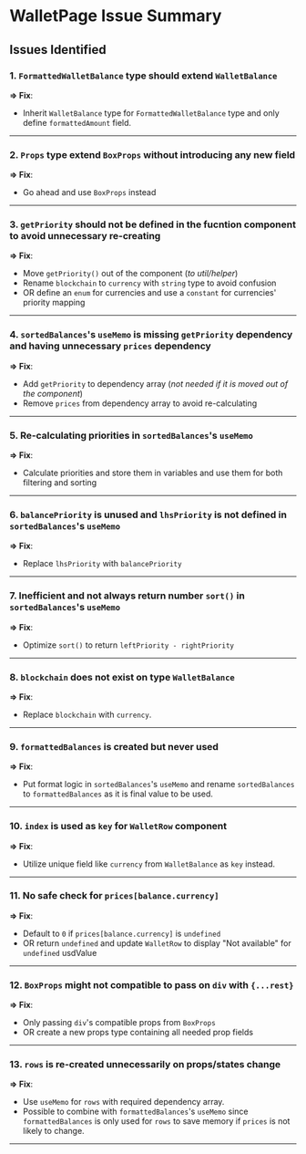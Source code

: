 # WalletPage Issue Summary

## Issues Identified

### 1. `FormattedWalletBalance` type should extend `WalletBalance`

**=> Fix**:

- Inherit `WalletBalance` type for `FormattedWalletBalance` type and only define `formattedAmount` field.

---

### 2. `Props` type extend `BoxProps` without introducing any new field

**=> Fix**:

- Go ahead and use `BoxProps` instead

---

### 3. `getPriority` should not be defined in the fucntion component to avoid unnecessary re-creating

**=> Fix**:

- Move `getPriority()` out of the component (_to util/helper_)
- Rename `blockchain` to `currency` with `string` type to avoid confusion
- OR define an `enum` for currencies and use a `constant` for currencies' priority mapping

---

### 4. `sortedBalances`'s `useMemo` is missing `getPriority` dependency and having unnecessary `prices` dependency

**=> Fix**:

- Add `getPriority` to dependency array (_not needed if it is moved out of the component_)
- Remove `prices` from dependency array to avoid re-calculating

---

### 5. Re-calculating priorities in `sortedBalances`'s `useMemo`

**=> Fix**:

- Calculate priorities and store them in variables and use them for both filtering and sorting

---

### 6. `balancePriority` is unused and `lhsPriority` is not defined in `sortedBalances`'s `useMemo`

**=> Fix**:

- Replace `lhsPriority` with `balancePriority`

---

### 7. Inefficient and not always return number `sort()` in `sortedBalances`'s `useMemo`

**=> Fix**:

- Optimize `sort()` to return `leftPriority - rightPriority`

---

### 8. `blockchain` does not exist on type `WalletBalance`

**=> Fix**:

- Replace `blockchain` with `currency`.

---

### 9. `formattedBalances` is created but never used

**=> Fix**:

- Put format logic in `sortedBalances`'s `useMemo` and rename `sortedBalances` to `formattedBalances` as it is final value to be used.

---

### 10. `index` is used as `key` for `WalletRow` component

**=> Fix**:

- Utilize unique field like `currency` from `WalletBalance` as `key` instead.

---

### 11. No safe check for `prices[balance.currency]`

**=> Fix**:

- Default to `0` if `prices[balance.currency]` is `undefined`
- OR return `undefined` and update `WalletRow` to display "Not available" for `undefined` usdValue

---

### 12. `BoxProps` might not compatible to pass on `div` with `{...rest}`

**=> Fix**:

- Only passing `div`'s compatible props from `BoxProps`
- OR create a new props type containing all needed prop fields

---

### 13. `rows` is re-created unnecessarily on props/states change

**=> Fix**:

- Use `useMemo` for `rows` with required dependency array.
- Possible to combine with `formattedBalances`'s `useMemo` since `formattedBalances` is only used for `rows` to save memory if `prices` is not likely to change.

---
